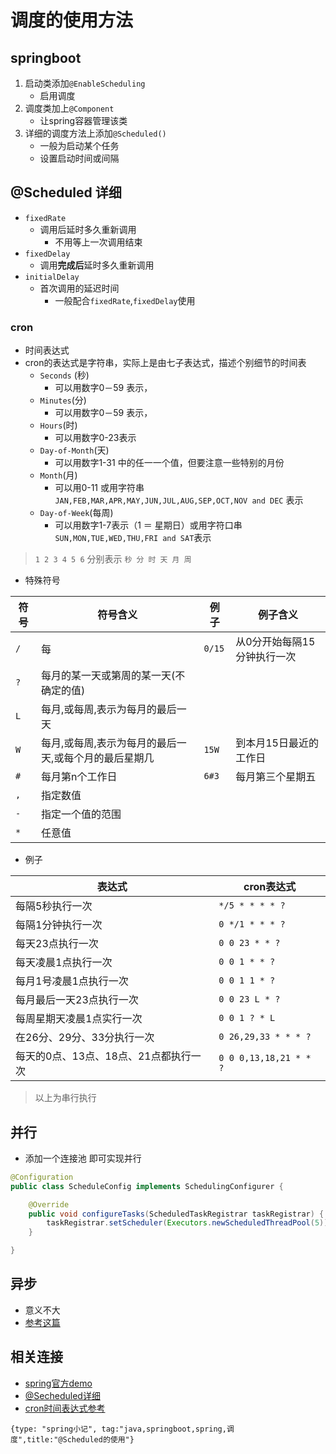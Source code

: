 # 调度的使用方法
## springboot
1. 启动类添加`@EnableScheduling`
    - 启用调度
2. 调度类加上`@Component`
    - 让spring容器管理该类
3. 详细的调度方法上添加`@Scheduled()`
    - 一般为启动某个任务
    - 设置启动时间或间隔

## @Scheduled 详细
- `fixedRate`
  - 调用后延时多久重新调用
    - 不用等上一次调用结束
- `fixedDelay`
  - 调用**完成后**延时多久重新调用
- `initialDelay`
  - 首次调用的延迟时间
    - 一般配合`fixedRate`,`fixedDelay`使用

### cron
- 时间表达式
- cron的表达式是字符串，实际上是由七子表达式，描述个别细节的时间表
   - `Seconds` (秒)
      - 可以用数字0－59 表示，
    - `Minutes`(分)
      - 可以用数字0－59 表示，
    - `Hours`(时)
      - 可以用数字0-23表示
    - `Day-of-Month`(天)
      - 可以用数字1-31 中的任一一个值，但要注意一些特别的月份
    - `Month`(月)
      - 可以用0-11 或用字符串`JAN,FEB,MAR,APR,MAY,JUN,JUL,AUG,SEP,OCT,NOV and DEC` 表示
    - `Day-of-Week`(每周)
      - 可以用数字1-7表示（1 ＝ 星期日）或用字符口串`SUN,MON,TUE,WED,THU,FRI and SAT`表示

> `1 2 3 4 5 6` 分别表示 ``秒 分 时 天 月 周``
- 特殊符号

| 符号 | 符号含义                                              | 例 子  | 例子含义                    |
| ---- | ----------------------------------------------------- | ------ | --------------------------- |
| `/`  | 每                                                    | `0/15` | 从0分开始每隔15分钟执行一次 |
| `?`  | 每月的某一天或第周的某一天(不确定的值)                |        |                             |
| `L`  | 每月,或每周,表示为每月的最后一天                      |        |                             |
| `W`  | 每月,或每周,表示为每月的最后一天,或每个月的最后星期几 | `15W`  | 到本月15日最近的工作日      |
| `#`  | 每月第n个工作日                                       | `6#3`  | 每月第三个星期五            |
| `,`  | 指定数值                                              |        |                             |
| `-`  | 指定一个值的范围                                      |        |                             |
| `*`  | 任意值                                                |        |                             |


- 例子

| 表达式                                | cron表达式                  |
| ------------------------------------- | ---------------------- |
| 每隔5秒执行一次                       | `*/5 * * * * ?`        |
| 每隔1分钟执行一次                     | `0 */1 * * * ?`        |
| 每天23点执行一次                      | `0 0 23 * * ?`         |
| 每天凌晨1点执行一次                   | `0 0 1 * * ?`          |
| 每月1号凌晨1点执行一次                | `0 0 1 1 * ?`          |
| 每月最后一天23点执行一次              | `0 0 23 L * ?`         |
| 每周星期天凌晨1点实行一次             | `0 0 1 ? * L`          |
| 在26分、29分、33分执行一次            | `0 26,29,33 * * * ?`   |
| 每天的0点、13点、18点、21点都执行一次 | `0 0 0,13,18,21 * * ?` |

> 以上为串行执行

## 并行
- 添加一个连接池 即可实现并行
```java
@Configuration
public class ScheduleConfig implements SchedulingConfigurer {

    @Override
    public void configureTasks(ScheduledTaskRegistrar taskRegistrar) {
        taskRegistrar.setScheduler(Executors.newScheduledThreadPool(5));
    }

}
```

## 异步
- 意义不大
- [参考这篇](https://www.cnblogs.com/slimer/p/6222485.html)

## 相关连接
- [spring官方demo](https://github.com/spring-guides/gs-scheduling-tasks)
- [@Secheduled详细](https://docs.spring.io/spring/docs/current/javadoc-api/org/springframework/scheduling/support/CronSequenceGenerator.html)
- [cron时间表达式参考](https://www.cnblogs.com/maybo/p/5189617.html)

```blog
{type: "spring小记", tag:"java,springboot,spring,调度",title:"@Scheduled的使用"}
```
